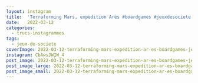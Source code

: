 ```yaml
---
layout: instagram
title:  'Terraforming Mars, expedition Arès #boardgames #jeuxdesociete'
date:   2022-03-12
categories: 
  - trucs-instagrammes
tags:
  - jeux-de-societe
coverImage: 2022-03-12-terraforming-mars-expedition-ar-es-boardgames-jeuxdesociete.jpg
instagram: CbAwsJWIW_4
post_image: 2022-03-12-terraforming-mars-expedition-ar-es-boardgames-jeuxdesociete.jpg
post_image_large: 2022-03-12-terraforming-mars-expedition-ar-es-boardgames-jeuxdesociete_large.jpg
post_image_small: 2022-03-12-terraforming-mars-expedition-ar-es-boardgames-jeuxdesociete_thumbnail.jpg
---
```



